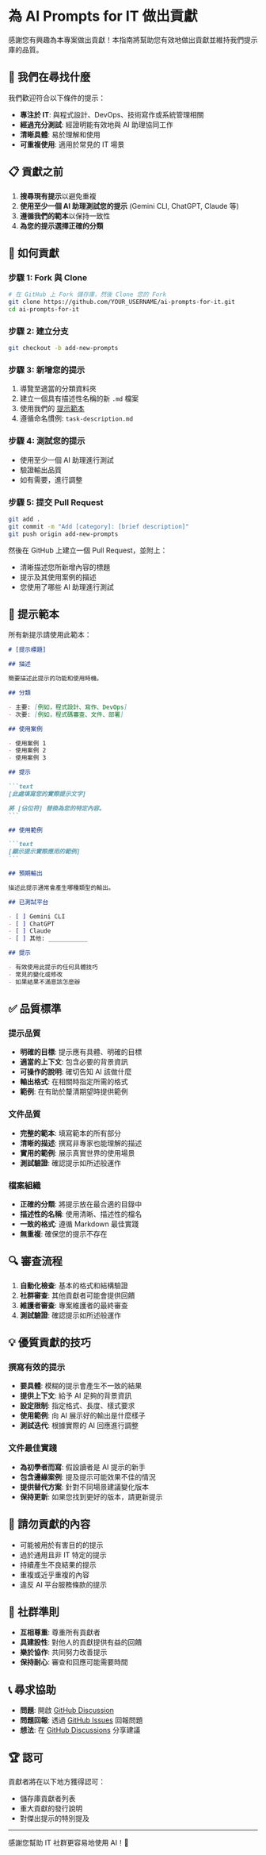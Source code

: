 # 為 AI Prompts for IT 做出貢獻

感謝您有興趣為本專案做出貢獻！本指南將幫助您有效地做出貢獻並維持我們提示庫的品質。

## 🎯 我們在尋找什麼

我們歡迎符合以下條件的提示：

- **專注於 IT**: 與程式設計、DevOps、技術寫作或系統管理相關
- **經過充分測試**: 經證明能有效地與 AI 助理協同工作
- **清晰具體**: 易於理解和使用
- **可重複使用**: 適用於常見的 IT 場景

## 📋 貢獻之前

1. **搜尋現有提示**以避免重複
2. **使用至少一個 AI 助理測試您的提示** (Gemini CLI, ChatGPT, Claude 等)
3. **遵循我們的範本**以保持一致性
4. **為您的提示選擇正確的分類**

## 🚀 如何貢獻

### 步驟 1: Fork 與 Clone

```bash
# 在 GitHub 上 Fork 儲存庫，然後 Clone 您的 Fork
git clone https://github.com/YOUR_USERNAME/ai-prompts-for-it.git
cd ai-prompts-for-it
```

### 步驟 2: 建立分支

```bash
git checkout -b add-new-prompts
```

### 步驟 3: 新增您的提示

1. 導覽至適當的分類資料夾
2. 建立一個具有描述性名稱的新 `.md` 檔案
3. 使用我們的 [提示範本](prompt-template.md)
4. 遵循命名慣例: `task-description.md`

### 步驟 4: 測試您的提示

- 使用至少一個 AI 助理進行測試
- 驗證輸出品質
- 如有需要，進行調整

### 步驟 5: 提交 Pull Request

```bash
git add .
git commit -m "Add [category]: [brief description]"
git push origin add-new-prompts
```

然後在 GitHub 上建立一個 Pull Request，並附上：

- 清晰描述您所新增內容的標題
- 提示及其使用案例的描述
- 您使用了哪些 AI 助理進行測試

## 📝 提示範本

所有新提示請使用此範本：

````markdown
# [提示標題]

## 描述

簡要描述此提示的功能和使用時機。

## 分類

- 主要: [例如，程式設計、寫作、DevOps]
- 次要: [例如，程式碼審查、文件、部署]

## 使用案例

- 使用案例 1
- 使用案例 2
- 使用案例 3

## 提示

```text
[此處填寫您的實際提示文字]

將 [佔位符] 替換為您的特定內容。
```

## 使用範例

```text
[顯示提示實際應用的範例]
```

## 預期輸出

描述此提示通常會產生哪種類型的輸出。

## 已測試平台

- [ ] Gemini CLI
- [ ] ChatGPT
- [ ] Claude
- [ ] 其他: ___________

## 提示

- 有效使用此提示的任何具體技巧
- 常見的變化或修改
- 如果結果不滿意該怎麼辦

````

## ✅ 品質標準

### 提示品質

- **明確的目標**: 提示應有具體、明確的目標
- **適當的上下文**: 包含必要的背景資訊
- **可操作的說明**: 確切告知 AI 該做什麼
- **輸出格式**: 在相關時指定所需的格式
- **範例**: 在有助於釐清期望時提供範例

### 文件品質

- **完整的範本**: 填寫範本的所有部分
- **清晰的描述**: 撰寫非專家也能理解的描述
- **實用的範例**: 展示真實世界的使用場景
- **測試驗證**: 確認提示如所述般運作

### 檔案組織

- **正確的分類**: 將提示放在最合適的目錄中
- **描述性的名稱**: 使用清晰、描述性的檔名
- **一致的格式**: 遵循 Markdown 最佳實踐
- **無重複**: 確保您的提示不存在

## 🔍 審查流程

1. **自動化檢查**: 基本的格式和結構驗證
2. **社群審查**: 其他貢獻者可能會提供回饋
3. **維護者審查**: 專案維護者的最終審查
4. **測試驗證**: 確認提示如所述般運作

## 💡 優質貢獻的技巧

### 撰寫有效的提示

- **要具體**: 模糊的提示會產生不一致的結果
- **提供上下文**: 給予 AI 足夠的背景資訊
- **設定限制**: 指定格式、長度、樣式要求
- **使用範例**: 向 AI 展示好的輸出是什麼樣子
- **測試迭代**: 根據實際的 AI 回應進行調整

### 文件最佳實踐

- **為初學者而寫**: 假設讀者是 AI 提示的新手
- **包含邊緣案例**: 提及提示可能效果不佳的情況
- **提供替代方案**: 針對不同場景建議變化版本
- **保持更新**: 如果您找到更好的版本，請更新提示

## 🚫 請勿貢獻的內容

- 可能被用於有害目的的提示
- 過於通用且非 IT 特定的提示
- 持續產生不良結果的提示
- 重複或近乎重複的內容
- 違反 AI 平台服務條款的提示

## 🤝 社群準則

- **互相尊重**: 尊重所有貢獻者
- **具建設性**: 對他人的貢獻提供有益的回饋
- **樂於協作**: 共同努力改善提示
- **保持耐心**: 審查和回應可能需要時間

## 📞 尋求協助

- **問題**: 開啟 [GitHub Discussion](../../discussions)
- **問題回報**: 透過 [GitHub Issues](../../issues) 回報問題
- **想法**: 在 [GitHub Discussions](../../discussions) 分享建議

## 🏆 認可

貢獻者將在以下地方獲得認可：

- 儲存庫貢獻者列表
- 重大貢獻的發行說明
- 對傑出提示的特別提及

---

感謝您幫助 IT 社群更容易地使用 AI！🚀
